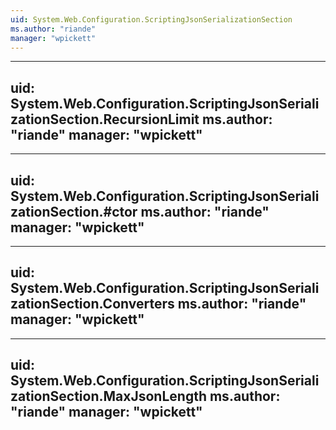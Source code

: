 ```yaml
---
uid: System.Web.Configuration.ScriptingJsonSerializationSection
ms.author: "riande"
manager: "wpickett"
---
```


---
uid: System.Web.Configuration.ScriptingJsonSerializationSection.RecursionLimit
ms.author: "riande"
manager: "wpickett"
---

---
uid: System.Web.Configuration.ScriptingJsonSerializationSection.#ctor
ms.author: "riande"
manager: "wpickett"
---

---
uid: System.Web.Configuration.ScriptingJsonSerializationSection.Converters
ms.author: "riande"
manager: "wpickett"
---

---
uid: System.Web.Configuration.ScriptingJsonSerializationSection.MaxJsonLength
ms.author: "riande"
manager: "wpickett"
---

